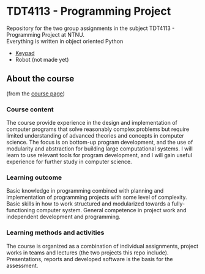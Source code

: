 # TDT4113 - Programming Project
Repository for the two group assignments in the subject TDT4113 - Programming Project at NTNU.
<br/> Everything is written in object oriented Python

* [Keypad](https://github.com/henrikforb/TDT4113/tree/master/Keypad)
* Robot (not made yet)


## About the course 
(from the [course page](https://www.ntnu.edu/studies/courses/TDT4113#tab=omEmnet)) 

### Course content
The course provide experience in the design and implementation of computer programs that solve reasonably complex problems but require limited understanding of advanced theories and concepts in computer science. The focus is on bottom-up program development, and the use of modularity and abstraction for building large computational systems. I will learn to use relevant tools for program development, and I will gain useful experience for further study in computer science.

### Learning outcome
Basic knowledge in programming combined with planning and implementation of programming projects with some level of complexity. Basic skills in how to work structured and modularized towards a fully-functioning computer system. General competence in project work and independent development and programming.

### Learning methods and activities
The course is organized as a combination of individual assignments, project works in teams and lectures (the two projects this repo include). Presentations, reports and developed software is the basis for the assessment.

